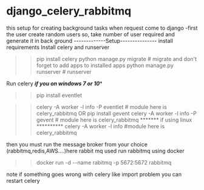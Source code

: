 # django_celery_rabbitmq
this setup for creating background tasks when request come to django 
-first the user create random users so, take number of user required and generate it in back ground
-------------Setup---------------
install requirements
Install celery and runserver
>>pip install celery
>> python manage.py migrate # migrate and don't forget to add apps to installed apps
>> python manage.py runserver  # runserver

Run celery 
   *******if you on windows 7 or 10********
>>pip install eventlet

>>celery -A <module> worker -l info -P eventlet  # module here is celery_rabbitmq
  OR
  pip install gevent
  >>celery -A <module> worker -l info -P gevent  # module here is celery_rabbitmq
   ******* if using linux **********
>>celery -A <module> worker -l info  #module here is celery_rabbitmq

then you must run the message broker from your choice (rabbitmq,redis,AWS....)here rabbit mq used 
run rabbitmq using docker 
>> docker run -d --name rabitmq -p 5672:5672 rabbitmq

note if something goes wrong with celery like import problem you can restart celery

